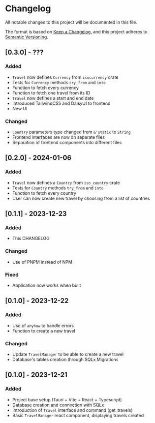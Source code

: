 # Changelog

All notable changes to this project will be documented in this file.

The format is based on [Keep a Changelog](https://keepachangelog.com/en/1.1.0/),
and this project adheres to [Semantic Versioning](https://semver.org/spec/v2.0.0.html).

## [0.3.0] - ???
### Added
- `Travel` now defines `Currency` from `isocurrency` crate
- Tests for `Currency` methods `try_from` and `into`
- Function to fetch every currency
- Function to fetch one travel from its ID
- `Travel` now defines a start and end date
- Introduced TailwindCSS and DaisyUI to frontend
- New UI

### Changed
- `Country` parameters type changed from `&'static` to `String`
- Frontend interfaces are now on separate files
- Separation of frontend components into different files

## [0.2.0] - 2024-01-06
### Added
- `Travel` now defines a `Country` from `iso_country` crate
- Tests for `Country` methods `try_from` and `into`
- Function to fetch every country
- User can now create new travel by choosing from a list of countries

## [0.1.1] - 2023-12-23
### Added
- This CHANGELOG

### Changed
- Use of PNPM instead of NPM

### Fixed
- Application now works when built

## [0.1.0] - 2023-12-22

### Added
- Use of `anyhow` to handle errors 
- Function to create a new travel

### Changed
- Update `TravelManager` to be able to create a new travel
- Database's tables creation through SQLx Migrations

## [0.1.0] - 2023-12-21

### Added
- Project base setup (Tauri + Vite + React + Typescript)
- Database creation and connection with SQLx
- Introduction of `Travel` interface and command (get_travels)
- Basic `TravelManager` react component, displaying travels created


